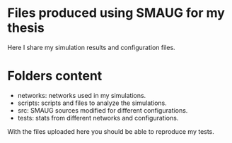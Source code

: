 # Files produced using SMAUG for my thesis

Here I share my simulation results and configuration files.

# Folders content

- networks: networks used in my simulations.
- scripts: scripts and files to analyze the simulations.
- src: SMAUG sources modified for different configurations.
- tests: stats from different networks and configurations.

With the files uploaded here you should be able to reproduce my tests.
